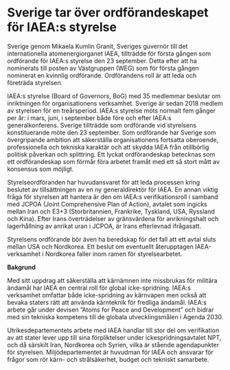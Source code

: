 # Sverige tar över ordförandeskapet för IAEA:s styrelse

Sverige genom Mikaela Kumlin Granit, Sveriges guvernör till det internationella atomenergiorganet IAEA, tillträdde för första gången som ordförande för IAEA:s styrelse den 23 september. Detta efter att ha nominerats till posten av Västgruppen (WEG) som för första gången nominerat en kvinnlig ordförande. Ordförandens roll är att leda och företräda styrelsen.

IAEA:s styrelse (Board of Governors, BoG) med 35 medlemmar beslutar om inriktningen för organisationens verksamhet. Sverige är sedan 2018 medlem av styrelsen för en treårsperiod. IAEA:s styrelse möts normalt fem gånger per år: i mars, juni, i september både före och efter IAEA:s generalkonferens. Sverige tillträdde som ordförande vid styrelsens konstituerande möte den 23 september. Som ordförande har Sverige som övergripande ambition att säkerställa organisationens fortsatta oberoende, professionella och tekniska karaktär och att skydda IAEA från otillbörlig politisk påverkan och splittring. Ett lyckat ordförandeskap betecknas som ett ordförandeskap som förmår föra arbetet framåt med ett så stort mått av konsensus som möjligt.

Styrelseordföranden har huvudansvaret för att leda processen kring beslutet av tillsättningen av en ny generaldirektör för IAEA. En annan viktig fråga för styrelsen att hantera är den om IAEA:s verifikationsroll i samband med JCPOA (Joint Comprehensive Plan of Action), avtalet som ingicks mellan Iran och E3+3 (Storbritannien, Frankrike, Tyskland, USA, Ryssland och Kina). Efter Irans överträdelser av gränsvärdena för anrikningshalt och lagerhållning av anrikat uran i JCPOA, är Irans efterlevnad ifrågasatt.

Styrelsens ordförande bör även ha beredskap för det fall att ett avtal sluts mellan USA och Nordkorea. Ett beslut om eventuellt återupptagen IAEA-verksamhet i Nordkorea faller inom ramen för styrelsearbetet.

**Bakgrund**

Med sitt uppdrag att säkerställa att kärnämnen inte missbrukas för militära ändamål har IAEA en central roll för global icke-spridning. IAEA:s verksamhet omfattar både icke-spridning av kärnvapen men också att bevaka staters rätt att använda kärnteknik för fredliga ändamål. IAEA:s arbete går under devisen ”Atoms for Peace and Development” och bidrar med sin tekniska kompetens till de globala utvecklingsmålen i Agenda 2030.

Utrikesdepartementets arbete med IAEA handlar till stor del om verifikation av att stater lever upp till sina förpliktelser under ickespridningsavtalet NPT, och då särskilt Iran, Nordkorea och Syrien, vilka är stående agendapunkter för styrelsen. Miljödepartementet är huvudman för IAEA och ansvarar för frågor som rör kärn- och strålsäkerhet, budget och tekniskt samarbete.

